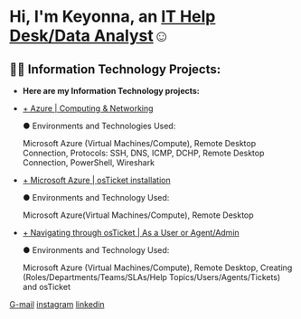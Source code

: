 <h1>Hi, I'm Keyonna, an <a href="https://www.linkedin.com/in/keyonna-hicks-ba663113b/">IT Help Desk/Data Analyst</a>☺</h1>

<h2>👨‍💻 Information Technology Projects:</h2>

- <b>Here are my Information Technology projects:</b>
- [ + Azure | Computing & Networking](https://kiitokeystudios.com/informationtech/)
  
  ● Environments and Technologies Used:
  
   Microsoft Azure (Virtual Machines/Compute), Remote Desktop Connection, Protocols: SSH, DNS, ICMP, DCHP, Remote Desktop Connection, PowerShell, Wireshark


- [ + Microsoft Azure | osTicket installation](https://kiitokeystudios.com/informationtech/)
  
  ● Environments and Technology Used:

    Microsoft Azure(Virtual Machines/Compute), Remote Desktop


- [ + Navigating through osTicket | As a User or Agent/Admin](https://kiitokeystudios.com/informationtech/)
  
  ● Environments and Technology Used:

    Microsoft Azure (Virtual Machines/Compute), Remote Desktop, Creating (Roles/Departments/Teams/SLAs/Help Topics/Users/Agents/Tickets) and osTicket

  
 
[G-mail](kiitokeyonna@gmail.com)                [instagram](https://www.instagram.com/kiikiitag/)                  [linkedin](https://www.linkedin.com/in/keyonna-hicks-ba663113b/)
  
